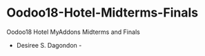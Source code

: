 # Oodoo18-Hotel-Midterms-Finals
Oodoo18 Hotel MyAddons Midterms and Finals
- Desiree S. Dagondon - 
